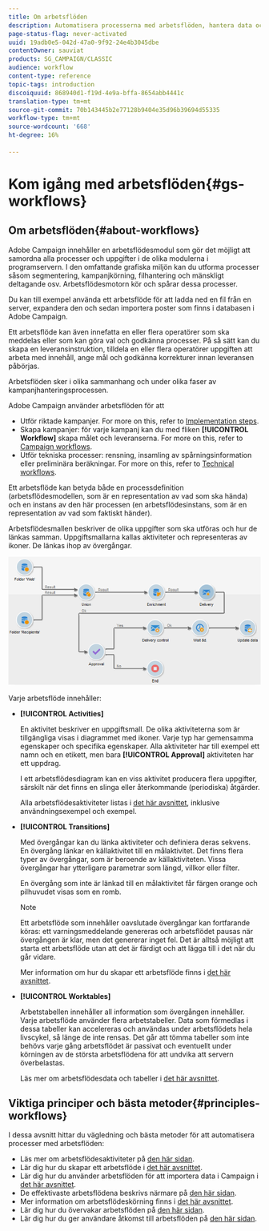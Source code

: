 ```yaml
---
title: Om arbetsflöden
description: Automatisera processerna med arbetsflöden, hantera data och målgrupper, skicka meddelanden med mera.
page-status-flag: never-activated
uuid: 19adb0e5-042d-47a0-9f92-24e4b3045dbe
contentOwner: sauviat
products: SG_CAMPAIGN/CLASSIC
audience: workflow
content-type: reference
topic-tags: introduction
discoiquuid: 868940d1-f19d-4e9a-bffa-8654abb4441c
translation-type: tm+mt
source-git-commit: 70b143445b2e77128b9404e35d96b39694d55335
workflow-type: tm+mt
source-wordcount: '668'
ht-degree: 16%

---
```



# Kom igång med arbetsflöden{#gs-workflows}

## Om arbetsflöden{#about-workflows}

Adobe Campaign innehåller en arbetsflödesmodul som gör det möjligt att samordna alla processer och uppgifter i de olika modulerna i programservern. I den omfattande grafiska miljön kan du utforma processer såsom segmentering, kampanjkörning, filhantering och mänskligt deltagande osv. Arbetsflödesmotorn kör och spårar dessa processer.

Du kan till exempel använda ett arbetsflöde för att ladda ned en fil från en server, expandera den och sedan importera poster som finns i databasen i Adobe Campaign.

Ett arbetsflöde kan även innefatta en eller flera operatörer som ska meddelas eller som kan göra val och godkänna processer. På så sätt kan du skapa en leveransinstruktion, tilldela en eller flera operatörer uppgiften att arbeta med innehåll, ange mål och godkänna korrekturer innan leveransen påbörjas.

Arbetsflöden sker i olika sammanhang och under olika faser av kampanjhanteringsprocessen.

Adobe Campaign använder arbetsflöden för att

* Utför riktade kampanjer. For more on this, refer to [Implementation steps](../../workflow/using/building-a-workflow.md#implementation-steps-).
* Skapa kampanjer: för varje kampanj kan du med fliken **[!UICONTROL Workflow]** skapa målet och leveranserna. For more on this, refer to [Campaign workflows](../../workflow/using/building-a-workflow.md#campaign-workflows).
* Utför tekniska processer: rensning, insamling av spårningsinformation eller preliminära beräkningar. For more on this, refer to [Technical workflows](../../workflow/using/building-a-workflow.md#technical-workflows).

Ett arbetsflöde kan betyda både en processdefinition (arbetsflödesmodellen, som är en representation av vad som ska hända) och en instans av den här processen (en arbetsflödesinstans, som är en representation av vad som faktiskt händer).

Arbetsflödesmallen beskriver de olika uppgifter som ska utföras och hur de länkas samman. Uppgiftsmallarna kallas aktiviteter och representeras av ikoner. De länkas ihop av övergångar.

![](assets/example1.png)

Varje arbetsflöde innehåller:

* **[!UICONTROL Activities]**

   En aktivitet beskriver en uppgiftsmall. De olika aktiviteterna som är tillgängliga visas i diagrammet med ikoner. Varje typ har gemensamma egenskaper och specifika egenskaper. Alla aktiviteter har till exempel ett namn och en etikett, men bara **[!UICONTROL Approval]** aktiviteten har ett uppdrag.

   I ett arbetsflödesdiagram kan en viss aktivitet producera flera uppgifter, särskilt när det finns en slinga eller återkommande (periodiska) åtgärder.

   Alla arbetsflödesaktiviteter listas i [det här avsnittet](../../workflow/using/about-activities.md), inklusive användningsexempel och exempel.

* **[!UICONTROL Transitions]**

   Med övergångar kan du länka aktiviteter och definiera deras sekvens. En övergång länkar en källaktivitet till en målaktivitet. Det finns flera typer av övergångar, som är beroende av källaktiviteten. Vissa övergångar har ytterligare parametrar som längd, villkor eller filter.

   En övergång som inte är länkad till en målaktivitet får färgen orange och pilhuvudet visas som en romb.

   >[!NOTE]
   >
   >Ett arbetsflöde som innehåller oavslutade övergångar kan fortfarande köras: ett varningsmeddelande genereras och arbetsflödet pausas när övergången är klar, men det genererar inget fel. Det är alltså möjligt att starta ett arbetsflöde utan att det är färdigt och att lägga till i det när du går vidare.

   Mer information om hur du skapar ett arbetsflöde finns i [det här avsnittet](../../workflow/using/building-a-workflow.md).

* **[!UICONTROL Worktables]**

   Arbetstabellen innehåller all information som övergången innehåller. Varje arbetsflöde använder flera arbetstabeller. Data som förmedlas i dessa tabeller kan accelereras och användas under arbetsflödets hela livscykel, så länge de inte rensas. Det går att tömma tabeller som inte behövs varje gång arbetsflödet är passivat och eventuellt under körningen av de största arbetsflödena för att undvika att servern överbelastas.

   Läs mer om arbetsflödesdata och tabeller i [det här avsnittet](../../workflow/using/how-to-use-workflow-data.md).

## Viktiga principer och bästa metoder{#principles-workflows}

I dessa avsnitt hittar du vägledning och bästa metoder för att automatisera processer med arbetsflöden:

* Läs mer om arbetsflödesaktiviteter på [den här sidan](../../workflow/using/how-to-use-workflow-data.md).
* Lär dig hur du skapar ett arbetsflöde i [det här avsnittet](../../workflow/using/building-a-workflow.md).
* Lär dig hur du använder arbetsflöden för att importera data i Campaign i [det här avsnittet](../../workflow/using/importing-data.md).
* De effektivaste arbetsflödena beskrivs närmare på [den här sidan](../../workflow/using/workflow-best-practices.md).
* Mer information om arbetsflödeskörning finns i [det här avsnittet](../../workflow/using/starting-a-workflow.md).
* Lär dig hur du övervakar arbetsflöden på [den här sidan](../../workflow/using/monitoring-workflow-execution.md).
* Lär dig hur du ger användare åtkomst till arbetsflöden på [den här sidan](../../workflow/using/managing-rights.md).
